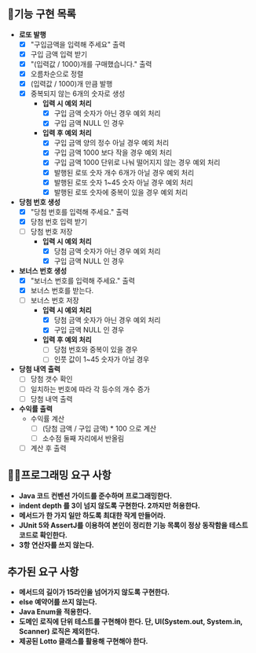 ## 🎯기능 구현 목록

- **로또 발행**
    - [X] "구입금액을 입력해 주세요" 출력
    - [X] 구입 금액 입력 받기
    - [X] "(입력값 / 1000)개를 구매했습니다." 출력
    - [X] 오름차순으로 정렬
    - [X] (입력값 / 1000)개 만큼 발행
    - [X] 중복되지 않는 6개의 숫자로 생성
        - **입력 시 예외 처리**
            - [X] 구입 금액 숫자가 아닌 경우 예외 처리
            - [X] 구입 금액 NULL 인 경우
        - **입력 후 예외 처리**
            - [X] 구입 금액 양의 정수 아닐 경우 예외 처리
            - [X] 구입 금액 1000 보다 작을 경우 예외 처리
            - [X] 구입 금액 1000 단위로 나눠 떨어지지 않는 경우 예외 처리
            - [X] 발행된 로또 숫자 개수 6개가 아닐 경우 예외 처리
            - [X] 발행된 로또 숫자 1~45 숫자 아닐 경우 예외 처리
            - [X] 발행된 로또 숫자에 중복이 있을 경우 예외 처리

- **당첨 번호 생성**
    - [X] "당첨 번호를 입력해 주세요." 출력
    - [X] 당첨 번호 입력 받기
    - [ ] 당첨 번호 저장
        - **입력 시 예외 처리**
            - [X] 당첨 금액 숫자가 아닌 경우 예외 처리
            - [X] 구입 금액 NULL 인 경우

- **보너스 번호 생성**
    - [X] "보너스 번호를 입력해 주세요." 출력
    - [X] 보너스 번호를 받는다.
    - [ ] 보너스 번호 저장
        - **입력 시 예외 처리**
            - [X] 당첨 금액 숫자가 아닌 경우 예외 처리
            - [X] 구입 금액 NULL 인 경우
        - **입력 후 예외 처리**
            - [ ] 당첨 번호와 중복이 있을 경우
            - [ ] 인풋 값이 1~45 숫자가 아닐 경우

- **당첨 내역 출력**
    - [ ] 당첨 갯수 확인
    - [ ] 일치하는 번호에 따라 각 등수의 개수 증가
    - [ ] 당첨 내역 출력

- **수익률 출력**
    - 수익률 계산
        - [ ] (당첨 금액 / 구입 금액) * 100 으로 계산
        - [ ] 소수점 둘째 자리에서 반올림
    - [ ] 계산 후 출력

## 👨‍💻프로그래밍 요구 사항

- **Java 코드 컨벤션 가이드를 준수하며 프로그래밍한다.**
- **indent depth 를 3이 넘지 않도록 구현한다. 2까지만 허용한다.**
- **메서드가 한 가지 일만 하도록 최대한 작게 만들어라.**
- **JUnit 5와 AssertJ를 이용하여 본인이 정리한 기능 목록이 정상 동작함을 테스트 코드로 확인한다.**
- **3항 연산자를 쓰지 않는다.**

## 추가된 요구 사항
- **메서드의 길이가 15라인을 넘어가지 않도록 구현한다.**
- **else 예약어를 쓰지 않는다.**
- **Java Enum을 적용한다.**
- **도메인 로직에 단위 테스트를 구현해야 한다. 단, UI(System.out, System.in, Scanner) 로직은 제외한다.**
- **제공된 Lotto 클래스를 활용해 구현해야 한다.**

